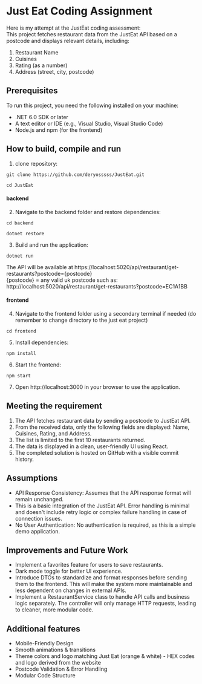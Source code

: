 # Just Eat Coding Assignment

Here is my attempt at the JustEat coding assessment: <br />
This project fetches restaurant data from the JustEat API based on a postcode and displays relevant details, including:

1) Restaurant Name
2) Cuisines
3) Rating (as a number)
4) Address (street, city, postcode)


## Prerequisites
To run this project, you need the following installed on your machine:
- .NET 6.0 SDK or later
- A text editor or IDE (e.g., Visual Studio, Visual Studio Code)
- Node.js and npm (for the frontend)

## How to build, compile and run
1) clone repository:
```
git clone https://github.com/deryosssss/JustEat.git 
```
```
cd JustEat  
```
#### backend
2) Navigate to the backend folder and restore dependencies: <br />
```
cd backend 
```
```
dotnet restore 
```
3) Build and run the application: <br />
```
dotnet run
```
The API will be available at https://localhost:5020/api/restaurant/get-restaurants?postcode={postcode} <br /> 
{postcode} = any valid uk postcode such as:<br />
http://localhost:5020/api/restaurant/get-restaurants?postcode=EC1A1BB

#### frontend 
4) Navigate to the frontend folder using a secondary terminal if needed (do remember to change directory to the just eat project) <br />
```
cd frontend
```
5) Install dependencies: <br />
```
npm install
```
6) Start the frontend: <br />
```
npm start 
```
7) Open http://localhost:3000 in your browser to use the application.

## Meeting the requirement
1) The API fetches restaurant data by sending a postcode to JustEat API.
2) From the received data, only the following fields are displayed: Name, Cuisines, Rating, and Address.
3) The list is limited to the first 10 restaurants returned.
4) The data is displayed in a clean, user-friendly UI using React.
5) The completed solution is hosted on GitHub with a visible commit history.

## Assumptions
- API Response Consistency: Assumes that the API response format will remain unchanged.
- This is a basic integration of the JustEat API. Error handling is minimal and doesn't include retry logic or complex failure handling in case of connection issues.
- No User Authentication: No authentication is required, as this is a simple demo application.

## Improvements and Future Work
 - Implement a favorites feature for users to save restaurants.
 - Dark mode toggle for better UI experience.
 - Introduce DTOs to standardize and format responses before sending them to the frontend. This will make the system more maintainable and less dependent on changes in external APIs.
 - Implement a RestaurantService class to handle API calls and business logic separately. The controller will only manage HTTP requests, leading to cleaner, more modular code.

## Additional features

- Mobile-Friendly Design
- Smooth animations & transitions
- Theme colors and logo matching Just Eat (orange & white) - HEX codes and logo derived from the website 
- Postcode Validation & Error Handling
- Modular Code Structure